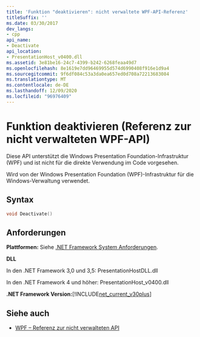 ```yaml
---
title: 'Funktion "deaktivieren": nicht verwaltete WPF-API-Referenz'
titleSuffix: ''
ms.date: 03/30/2017
dev_langs:
- cpp
api_name:
- Deactivate
api_location:
- PresentationHost_v0400.dll
ms.assetid: 3e81be16-24c7-4399-b242-6268feaa49d7
ms.openlocfilehash: 8e1619e7dd96469955d574d6990408f916e1d9a4
ms.sourcegitcommit: 9f6df084c53a3da0ea657ed0d708a72213683084
ms.translationtype: MT
ms.contentlocale: de-DE
ms.lasthandoff: 12/09/2020
ms.locfileid: "96976409"
---
```

# <a name="deactivate-function-wpf-unmanaged-api-reference"></a>Funktion deaktivieren (Referenz zur nicht verwalteten WPF-API)
Diese API unterstützt die Windows Presentation Foundation-Infrastruktur (WPF) und ist nicht für die direkte Verwendung im Code vorgesehen.  
  
 Wird von der Windows Presentation Foundation (WPF)-Infrastruktur für die Windows-Verwaltung verwendet.  
  
## <a name="syntax"></a>Syntax  
  
```cpp  
void Deactivate()  
```  
  
## <a name="requirements"></a>Anforderungen  
 **Plattformen:** Siehe [.NET Framework System Anforderungen](/dotnet/framework/get-started/system-requirements).  
  
 **DLL**  
  
 In den .NET Framework 3,0 und 3,5: PresentationHostDLL.dll  
  
 In den .NET Framework 4 und höher: PresentationHost_v0400.dll  
  
 **.NET Framework Version:**[!INCLUDE[net_current_v30plus](../../../includes/net-current-v30plus-md.md)]  
  
## <a name="see-also"></a>Siehe auch

- [WPF – Referenz zur nicht verwalteten API](wpf-unmanaged-api-reference.md)
